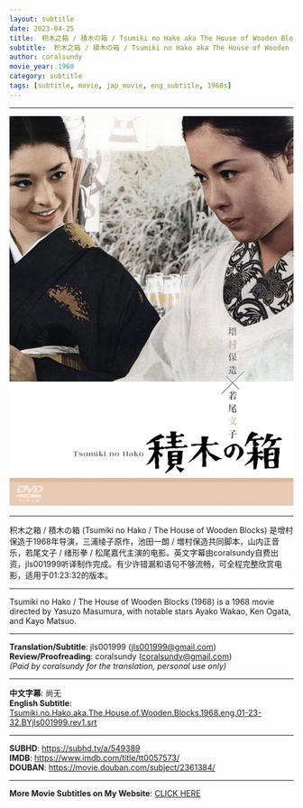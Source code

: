 ```yaml
---
layout: subtitle
date: 2023-04-25
title:  积木之箱 / 積木の箱 / Tsumiki no Hako aka The House of Wooden Blocks 1968 Subtitle (English)
subtitle:  积木之箱 / 積木の箱 / Tsumiki no Hako aka The House of Wooden Blocks 1968 Subtitle (English)
author: coralsundy
movie_year: 1968
category: subtitle
tags: [subtitle, movie, jap_movie, eng_subtitle, 1960s]
---
```


------

<img src="../assets/tt0220820.jpg" alt="tt0220820_cover_art" />

------

积木之箱 / 積木の箱 (Tsumiki no Hako / The House of Wooden Blocks) 是增村保造于1968年导演，三浦绫子原作，池田一朗 / 増村保造共同脚本，山内正音乐，若尾文子 / 绪形拳 / 松尾嘉代主演的电影。英文字幕由coralsundy自费出资，jls001999听译制作完成。有少许错漏和语句不够流畅，可全程完整欣赏电影，适用于01:23:32的版本。

------

Tsumiki no Hako / The House of Wooden Blocks (1968) is a 1968 movie directed by Yasuzo Masumura, with notable stars Ayako Wakao, Ken Ogata, and Kayo Matsuo.

------

**Translation/Subtitle**: jls001999 (jls001999@gmail.com)<br>
**Review/Proofreading**: coralsundy (coralsundy@gmail.com)<br>
*(Paid by coralsundy for the translation, personal use only)*

------

**中文字幕**: 尚无<br>
**English Subtitle**: [Tsumiki.no.Hako.aka.The.House.of.Wooden.Blocks.1968.eng.01-23-32.BYjls001999.rev1.srt](../subtitles/Tsumiki.no.Hako.aka.The.House.of.Wooden.Blocks.1968.eng.01-23-32.BYjls001999.rev1.srt)

------

**SUBHD**: <https://subhd.tv/a/549389><br>
**IMDB**: <https://www.imdb.com/title/tt0057573/><br>
**DOUBAN**: <https://movie.douban.com/subject/2361384/>

------

**More Movie Subtitles on My Website**: <a href='{% post_url 2021-01-10-subtitles-summary-list %}'>CLICK HERE</a>


